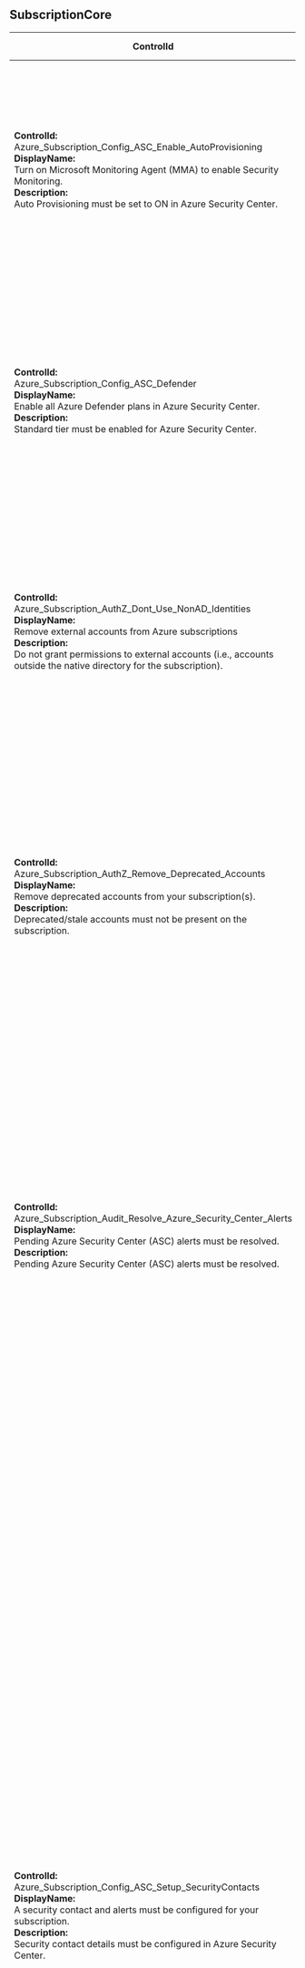 ## SubscriptionCore

| ControlId | Dependent Azure API(s) and Properties | Control spec-let |
|-----------|---------------------------------------|------------------|
| <b>ControlId:</b><br>Azure_Subscription_Config_ASC_Enable_AutoProvisioning<br><b>DisplayName:</b><br>Turn on Microsoft Monitoring Agent (MMA) to enable Security Monitoring.<br><b>Description: </b><br>Auto Provisioning must be set to ON in Azure Security Center. | <b>ARM API to list auto provisioning settings at <br>subscription level:</b><br>/subscriptions/{subscriptionId}/providers<br>/Microsoft.Security/autoProvisioningSettings<br>/default?api-version=2017-08-01-preview<br><b>Property:</b><br>autoProvision | <b>Passed: </b><br>Auto Provisioning is enabled.<br><b>Failed: </b><br>Auto Provisioning is not enabled or if security center provider is not registered.<br><b>Verify: </b><br>Unable to verify Auto Provisioning detail. |
| <b>ControlId:</b><br>Azure_Subscription_Config_ASC_Defender<br><b>DisplayName:</b><br>Enable all Azure Defender plans in Azure Security Center.<br><b>Description: </b><br>Standard tier must be enabled for Azure Security Center. | <b>ARM API to list Security Center pricing <br>configurations in the subscription:</b><br>/subscriptions/{subscriptionId}/providers<br>/Microsoft.Security/pricings?api-version=2018-06-01<br><b>Properties:</b><br>pricingTier, name | <b>Passed: </b><br>All required resource types are configured with ASC standard tier.<br><b>Failed: </b><br>Any of resource types is not configured with ASC standard tier or if security center provider is not registered. |
| <b>ControlId:</b><br>Azure_Subscription_AuthZ_Dont_Use_NonAD_Identities<br><b>DisplayName:</b><br>Remove external accounts from Azure subscriptions<br><b>Description: </b><br>Do not grant permissions to external accounts (i.e., accounts outside the native directory for the subscription). | <b>PIM API to get role assignments:</b><br> /beta/privilegedAccess/azureResources<br>/resources/{uniquePIMIdentifier}/roleAssignments<br>?$expand=subject,roleDefinition<br>($expand=resource)&$filter=(memberType%20ne%20'{filterCondition}')<br><b>Property:</b><br>subject/principalName<br><br><b>ARM API to list classic role assignment at <br>subscription level:</b><br>subscriptions/{subscriptionId}/providers<br>/Microsoft.Authorization/classicAdministrators<br>?api-version=2015-06-01<br><b>Property:</b><br> emailAddress | <b>Passed: </b><br>No external account is found at subscription scope.<br><b>Failed: </b><br>External account is found at subscription scope.<br><b>Verify: </b><br>RBAC result not found (sufficient data is not available for evaluation). |
| <b>ControlId:</b><br>Azure_Subscription_AuthZ_Remove_Deprecated_Accounts<br><b>DisplayName:</b><br>Remove deprecated accounts from your subscription(s).<br><b>Description: </b><br>Deprecated/stale accounts must not be present on the subscription. | <b>ARM API to list role assignment at scope:</b> <br>/{scope}/providers/Microsoft.Authorization/role<br>Assignments?api-version=2018-01-01-preview<br><b>Property:</b> principalId<br><br><b>PIM API to get role assignment:</b> /beta/privilegedAccess/azureResources<br>/resources/{uniquePIMIdentifier}/roleAssignments<br>?$expand=subject,roleDefinition<br>($expand=resource)&$filter=<br>(memberType%20ne%20'{filterCondition}')<br><b>Property:</b><br> subject/id<br><br><b>ARM API to list security assessments at <br>subscription level:</b><br>/subscriptions/{subscriptionId}/providers<br>/Microsoft.Security/assessments<br>?api-version=2020-01-01<br><b>Properties:</b><br>id, name, resourceDetails/Id, displayName, status/code, status, additionalData| <b>Passed: </b><br>No deprecated account is found at subscription scope (in both ASC and Reader scan).<br><b>Failed: </b><br>Deprecated account is found at subscription scope (in any one of ASC and Reader scan).<br><b>Verify: </b><br>ASC assessment status is not applicable or policy is missing. |
| <b>ControlId:</b><br> Azure_Subscription_Audit_Resolve_Azure_Security_Center_Alerts <br><b>DisplayName:</b><br> Pending Azure Security Center (ASC) alerts must be resolved. <br><b>Description: </b><br> Pending Azure Security Center (ASC) alerts must be resolved. | <b> ARM API to list all the alerts that are associated with the subscription: </b> <br> /subscriptions/{subscriptionId}/providers/microsoft.Security/alerts? <br> api-version=2015-06-01-preview <br><b>Properties:</b><br> properties.state <br> properties.reportedSeverity <br> properties.reportedTimeUtc | <b>Passed: </b><br> a. There are no active ASC Alerts. <br> b. There is no active alert which is beyond defined grace. <br><b>Failed: </b><br> There are ASC alerts in the subscription which are active beyond the defined grace. <i> <br><br> - Alert Severity: High <br> - Grace period: 0 <br><br> - Alert Severity: Medium<br> - Grace period: 30 </i>|
| <b>ControlId:</b><br>Azure_Subscription_Config_ASC_Setup_SecurityContacts<br><b>DisplayName:</b><br>A security contact and alerts must be configured for your subscription. <br><b>Description: </b><br> Security contact details must be configured in Azure Security Center. | <b> ARM API to list all security contact configurations for the subscription: </b> <br> /subscriptions/{subscriptionId}/providers/Microsoft.Security/securityContacts? <br> api-version=2020-01-01-preview <br> properties.emails <br> properties.phone <br> properties.alertNotifications.state <br> properties.alertNotifications.minimalSeverity <br> properties.notificationsByRole.state <br> properties.notificationsByRole.roles | <b>Passed: </b><br>  <br> ASC security contact setting meet the following conditions: <br> &nbsp; 1.a. 'Owner' and 'Account Admin' should be selected as email recipients. <br>   &nbsp; 1.b. At least one email id is specified as email recipients. <br>   &nbsp; 1.c. Alert notification should be enabled.  <br>   &nbsp; 1.d. Alert notification severity should be at least set to 'Medium' such that notification is triggered for both Medium and High severity alert. <br><b>Failed: </b><br> 1. ASC security contact setting does not meet the following conditions: <br>     &nbsp; 1.a. 'Owner' and 'Account Admin' should be selected as email recipients. <br>     &nbsp; 1.b. At least one email id is specified as email recipients. <br>     &nbsp; 1.c. Notify about alerts is enabled. <br>     &nbsp; 1.d. Alert notification severity should be at least set to 'Medium' such that notification is triggered for both Medium and High severity alert. <br> 2. Fail if security center provider is not registered. |


